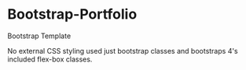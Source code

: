# Bootstrap-Portfolio
Bootstrap Template

No external CSS styling used just bootstrap classes and bootstraps 4's included flex-box classes. 
